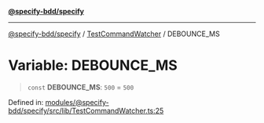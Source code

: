 [**@specify-bdd/specify**](../../README.md)

***

[@specify-bdd/specify](../../modules.md) / [TestCommandWatcher](../README.md) / DEBOUNCE\_MS

# Variable: DEBOUNCE\_MS

> `const` **DEBOUNCE\_MS**: `500` = `500`

Defined in: [modules/@specify-bdd/specify/src/lib/TestCommandWatcher.ts:25](https://github.com/specify-bdd/specify-core/blob/8d56e00368fb4979647536584799f41d4f8aa6f7/modules/@specify-bdd/specify/src/lib/TestCommandWatcher.ts#L25)
